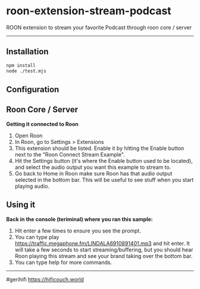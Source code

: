 # roon-extension-stream-podcast

ROON extension to stream your favorite Podcast through roon core / server

---

## Installation

```sh
npm install
node ./test.mjs
```

## Configuration

## Roon Core / Server

**Getting it connected to Roon**

1. Open Roon
2. In Roon, go to Settings > Extensions
3. This extension should be listed. Enable it by hitting the Enable button next to the "Roon Connect Stream Example".
4. Hit the Settings button (it's where the Enable button used to be located), and select the audio output you want this example to stream to.
5. Go back to Home in Roon make sure Roon has that audio output selected in the bottom bar. This will be useful to see stuff when you start playing audio.

## Using it

**Back in the console (teriminal) where you ran this sample:**

1. Hit enter a few times to ensure you see the prompt.
2. You can type play https://traffic.megaphone.fm/LINDALA6910891401.mp3 and hit enter. It will take a few seconds to start streaming/buffering, but you should hear Roon playing this stream and see your brand taking over the bottom bar.
3. You can type help for more commands.

---

#gerihifi
https://hificouch.world